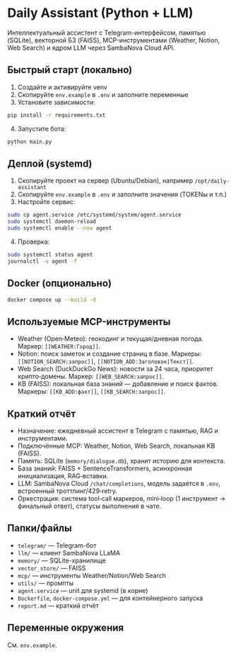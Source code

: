 # Daily Assistant (Python + LLM)

Интеллектуальный ассистент с Telegram-интерфейсом, памятью (SQLite), векторной БЗ (FAISS), MCP-инструментами (Weather, Notion, Web Search) и ядром LLM через SambaNova Cloud API.

## Быстрый старт (локально)
1. Создайте и активируйте venv
2. Скопируйте `env.example` в `.env` и заполните переменные
3. Установите зависимости:
```bash
pip install -r requirements.txt
```
4. Запустите бота:
```bash
python main.py
```

## Деплой (systemd)
1. Скопируйте проект на сервер (Ubuntu/Debian), например `/opt/daily-assistant`
2. Скопируйте `env.example` в `.env` и заполните значения (TOKENы и т.п.)
3. Настройте сервис:
```bash
sudo cp agent.service /etc/systemd/system/agent.service
sudo systemctl daemon-reload
sudo systemctl enable --now agent
```
4. Проверка:
```bash
sudo systemctl status agent
journalctl -u agent -f
```

## Docker (опционально)
```bash
docker compose up --build -d
```

## Используемые MCP-инструменты
- Weather (Open‑Meteo): геокодинг и текущая/дневная погода. Маркер: `[[WEATHER:Город]]`.
- Notion: поиск заметок и создание страниц в базе. Маркеры: `[[NOTION_SEARCH:запрос]]`, `[[NOTION_ADD:Заголовок|Текст]]`.
- Web Search (DuckDuckGo News): новости за 24 часа, приоритет крипто‑домены. Маркер: `[[WEB_SEARCH:запрос]]`.
- KB (FAISS): локальная база знаний — добавление и поиск фактов. Маркеры: `[[KB_ADD:факт]]`, `[[KB_SEARCH:запрос]]`.

## Краткий отчёт
- Назначение: ежедневный ассистент в Telegram с памятью, RAG и инструментами.
- Подключённые MCP: Weather, Notion, Web Search, локальная KB (FAISS).
- Память: SQLite (`memory/dialogue.db`), хранит историю для контекста.
- База знаний: FAISS + SentenceTransformers, асинхронная инициализация, RAG‑вставки.
- LLM: SambaNova Cloud `/chat/completions`, модель задаётся в `.env`, встроенный троттлинг/429‑retry.
- Оркестрация: система tool‑call маркеров, mini‑loop (1 инструмент → финальный ответ), статусы выполнения в чате.

## Папки/файлы
- `telegram/` — Telegram-бот
- `llm/` — клиент SambaNova LLaMA
- `memory/` — SQLite-хранилище
- `vector_store/` — FAISS
- `mcp/` — инструменты Weather/Notion/Web Search
- `utils/` — промпты
- `agent.service` — unit для systemd (в корне)
- `Dockerfile`, `docker-compose.yml` — для контейнерного запуска
- `report.md` — краткий отчёт

## Переменные окружения
См. `env.example`.
